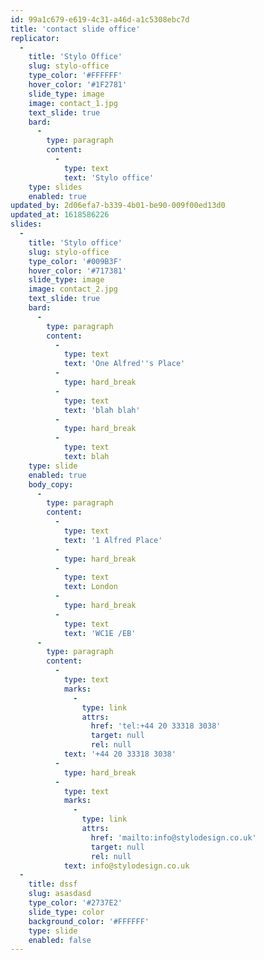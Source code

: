 ```yaml
---
id: 99a1c679-e619-4c31-a46d-a1c5308ebc7d
title: 'contact slide office'
replicator:
  -
    title: 'Stylo Office'
    slug: stylo-office
    type_color: '#FFFFFF'
    hover_color: '#1F2781'
    slide_type: image
    image: contact_1.jpg
    text_slide: true
    bard:
      -
        type: paragraph
        content:
          -
            type: text
            text: 'Stylo office'
    type: slides
    enabled: true
updated_by: 2d06efa7-b339-4b01-be90-009f00ed13d0
updated_at: 1618586226
slides:
  -
    title: 'Stylo office'
    slug: stylo-office
    type_color: '#009B3F'
    hover_color: '#717381'
    slide_type: image
    image: contact_2.jpg
    text_slide: true
    bard:
      -
        type: paragraph
        content:
          -
            type: text
            text: 'One Alfred''s Place'
          -
            type: hard_break
          -
            type: text
            text: 'blah blah'
          -
            type: hard_break
          -
            type: text
            text: blah
    type: slide
    enabled: true
    body_copy:
      -
        type: paragraph
        content:
          -
            type: text
            text: '1 Alfred Place'
          -
            type: hard_break
          -
            type: text
            text: London
          -
            type: hard_break
          -
            type: text
            text: 'WC1E /EB'
      -
        type: paragraph
        content:
          -
            type: text
            marks:
              -
                type: link
                attrs:
                  href: 'tel:+44 20 33318 3038'
                  target: null
                  rel: null
            text: '+44 20 33318 3038'
          -
            type: hard_break
          -
            type: text
            marks:
              -
                type: link
                attrs:
                  href: 'mailto:info@stylodesign.co.uk'
                  target: null
                  rel: null
            text: info@stylodesign.co.uk
  -
    title: dssf
    slug: asasdasd
    type_color: '#2737E2'
    slide_type: color
    background_color: '#FFFFFF'
    type: slide
    enabled: false
---
```

